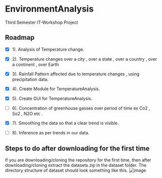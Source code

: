 # EnvironmentAnalysis

Third Semester IT-Workshop Project

## Roadmap

- [x] 1). Analysis of Temperature change.  
- [x] 2). Temperature changes over a city , over a state , over a country , over a continent  , over Earth  
- [x] 3). Rainfall Pattern affected due to temperature changes , using precipitation data.  
- [x] 4). Create Module for TemperatureAnalysis.
- [x] 5). Create GUI for TemperatureAnalysis.
- [ ] 6). Concentration of greenhouse gasses over period of time ex Co2 , So2 , N2O etc .  
- [x] 7). Smoothing the data so that a clear trend is visible.  
- [ ] 8). Inference as per trends in our data.


## Steps to do after downloading for the first time

If you are downloading/cloning the repository for the first time, then after downloading/cloning extract the datasets.zip in the dataset folder. The directory structure of dataset should look something like this.
![image](https://user-images.githubusercontent.com/82091385/138997228-b670bc55-15d1-4c29-a2fa-395dc7775eee.png)
